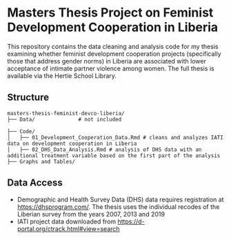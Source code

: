 # Masters Thesis Project on Feminist Development Cooperation in Liberia

This repository contains the data cleaning and analysis code for my thesis 
examining whether feminist development cooperation projects (specifically
those that address gender norms) in Liberia are associated with lower 
acceptance of intimate partner violence among women. The full thesis is 
available via the Hertie School Library.

## Structure
```
masters-thesis-feminist-devco-liberia/
├── Data/              # not included

├── Code/               
│   ├── 01_Development_Cooperation_Data.Rmd # cleans and analyzes IATI data on development cooperation in Liberia
│   ├── 02_DHS_Data_Analysis.Rmd # analysis of DHS data with an additional treatment variable based on the first part of the analysis
├── Graphs and Tables/

```


## Data Access

- Demographic and Health Survey Data (DHS) data requires registration at 
https://dhsprogram.com/. The thesis uses the individual recodes of the Liberian survey from the years 2007, 2013 and 2019
- IATI project data downloaded from https://d-portal.org/ctrack.html#view=search

